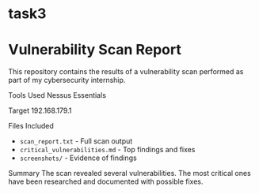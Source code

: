 # task3
# Vulnerability Scan Report

This repository contains the results of a vulnerability scan performed as part of my cybersecurity internship.

 Tools Used
 Nessus Essentials

Target
 192.168.179.1

Files Included
- `scan_report.txt` - Full scan output
- `critical_vulnerabilities.md` - Top findings and fixes
- `screenshots/` - Evidence of findings

 Summary
The scan revealed several vulnerabilities. The most critical ones have been researched and documented with possible fixes.
